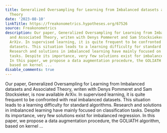 ```yaml
---
title: Generalized Oversampling for Learning from Imbalanced datasets and Associated
  Theory
date: '2023-08-10'
linkTitle: https://freakonometrics.hypotheses.org/67526
source: Freakonometrics
description: Our paper, Generalized Oversampling for Learning from Imbalanced datasets
  and Associated Theory, writen with Denys Pommeret and Sam Stocksieker, is now available
  ArXiv. In supervised learning, it is quite frequent to be confronted with real imbalanced
  datasets. This situation leads to a learning difficulty for standard algorithms.
  Research and solutions in imbalanced learning have mainly focused on classification
  tasks. Despite its importance, very few solutions exist for imbalanced regression.
  In this paper, we propose a data augmentation procedure, the GOLIATH algorithm,
  based on kernel ...
disable_comments: true
---
```

Our paper, Generalized Oversampling for Learning from Imbalanced datasets and Associated Theory, writen with Denys Pommeret and Sam Stocksieker, is now available ArXiv. In supervised learning, it is quite frequent to be confronted with real imbalanced datasets. This situation leads to a learning difficulty for standard algorithms. Research and solutions in imbalanced learning have mainly focused on classification tasks. Despite its importance, very few solutions exist for imbalanced regression. In this paper, we propose a data augmentation procedure, the GOLIATH algorithm, based on kernel ...